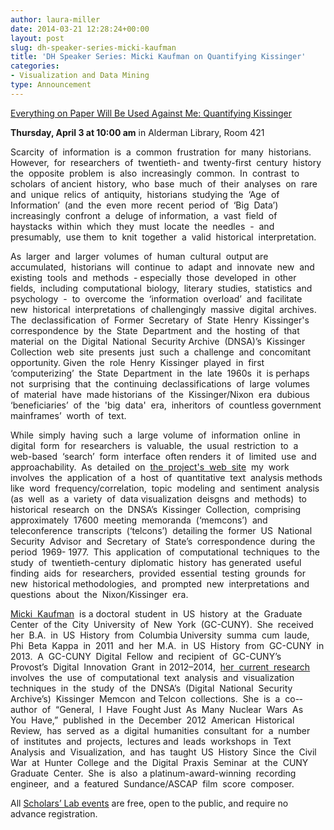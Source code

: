 ```yaml
---
author: laura-miller
date: 2014-03-21 12:28:24+00:00
layout: post
slug: dh-speaker-series-micki-kaufman
title: 'DH Speaker Series: Micki Kaufman on Quantifying Kissinger'
categories:
- Visualization and Data Mining
type: Announcement
---
```


[Everything on Paper Will Be Used Against Me: Quantifying Kissinger](http://www.mickikaufman.com/qk/)


**Thursday, April 3 at 10:00 am**
in Alderman Library, Room 421

Scarcity  of  information  is  a  common  frustration  for  many  historians.  However,  for  researchers  of  twentieth-­ and  twenty-­first  century  history  the  opposite  problem  is  also  increasingly  common.  In  contrast  to  scholars  of ancient  history,  who  base  much  of  their  analyses  on  rare  and  unique  relics  of  antiquity,  historians  studying the  ‘Age  of  Information’  (and  the  even  more  recent  period  of  ‘Big  Data’)  increasingly  confront  a  deluge  of information,  a  vast  field  of  haystacks  within  which  they  must  locate  the  needles  -­  and  presumably,  use them  to  knit  together  a  valid  historical  interpretation.

As  larger  and  larger  volumes  of  human  cultural  output are  accumulated,  historians  will  continue  to  adapt  and  innovate  new  and  existing  tools  and  methods  -­ especially  those  developed  in  other  fields,  including  computational  biology,  literary  studies,  statistics  and psychology  -­  to  overcome  the  ‘information  overload’  and  facilitate  new  historical  interpretations  of challengingly  massive  digital  archives.    The  declassification  of  Former  Secretary  of  State  Henry  Kissinger's correspondence  by  the  State  Department  and  the  hosting  of  that  material  on  the  Digital  National  Security Archive  (DNSA)’s  Kissinger  Collection  web  site  presents  just  such  a  challenge  and  concomitant  opportunity. Given  the  role  Henry  Kissinger  played  in  first  ‘computerizing’  the  State  Department  in  the  late  1960s  it  is perhaps  not  surprising  that  the  continuing  declassifications  of  large  volumes  of  material  have  made historians  of  the  Kissinger/Nixon  era  dubious  ‘beneficiaries’  of  the  'big  data'  era,  inheritors  of  countless government  mainframes’  worth  of  text.

While  simply  having  such  a  large  volume  of  information  online  in digital  form  for  researchers  is  valuable,  the  usual  restriction  to  a  web-­based  ‘search’  form  interface  often renders  it  of  limited  use  and  approachability.  As  detailed  on  [the  project's  web  site](http://www.mickikaufman.com/qk/)  my  work  involves  the  application  of  a  host  of  quantitative  text  analysis methods  like  word  frequency/correlation,  topic  modeling  and  sentiment  analysis  (as  well  as  a  variety  of  data visualization  deisgns  and  methods)  to  historical  research  on  the  DNSA’s  Kissinger  Collection,  comprising approximately  17600  meeting  memoranda  (‘memcons’)  and  teleconference  transcripts  (‘telcons’)  detailing the  former  US  National  Security  Advisor  and  Secretary  of  State’s  correspondence  during  the  period  1969-­ 1977.  This  application  of  computational  techniques  to  the  study  of  twentieth-­century  diplomatic  history  has generated  useful  finding  aids  for  researchers,  provided  essential  testing  grounds  for  new  historical methodologies,  and  prompted  new  interpretations  and  questions  about  the  Nixon/Kissinger  era.

[Micki  Kaufman](http://www.mickikaufman.com/)  is a doctoral  student  in  US  history  at  the  Graduate  Center  of the  City  University  of  New  York  (GC-­CUNY).  She  received  her  B.A.  in  US  History  from  Columbia University  summa  cum  laude,  Phi  Beta  Kappa  in  2011  and  her  M.A.  in  US  History  from  GC-­CUNY  in 2013.  A  GC-­CUNY  Digital  Fellow  and  recipient  of  GC-­CUNY’s  Provost’s  Digital  Innovation  Grant  in 2012–2014,  [her  current  research](http://www.mickikaufman.com/qk/)  involves  the  use  of  computational  text  analysis  and  visualization techniques  in  the  study  of  the  DNSA’s  (Digital  National  Security  Archive’s)  Kissinger  Memcon  and Telcon  collections.  She  is  a  co-­author  of  “General,  I  Have  Fought Just  As  Many  Nuclear  Wars  As  You  Have,”  published  in  the  December  2012  American  Historical Review,  has  served  as  a  digital  humanities  consultant  for  a  number  of  institutes  and  projects,  lectures and  leads  workshops  in  Text  Analysis  and  Visualization,  and  has  taught  US  History  Since  the  Civil War  at  Hunter  College  and  the  Digital  Praxis  Seminar  at  the  CUNY  Graduate  Center.  She  is  also  a platinum-­award-­winning  recording  engineer,  and  a  featured  Sundance/ASCAP  film  score  composer.

All [Scholars’ Lab events](http://www.scholarslab.org/events/) are free, open to the public, and require no advance registration.
